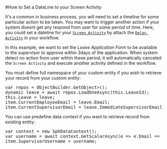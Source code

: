 ﻿#How to Set a DateLine to your Screen Activity

It's a common in business process, you will need to set a timeline for some particular action to be taken. You may want to trigger another action if your system doesnt get any respond from user for some period of time. Here, you could set a dateline for your [`Screen Activity`](ScreenActivity.html) by attach the [`Delay Activity`](DelayActivity.html) in your workflow.

In this example, we want to set the *Leave Application Form* to be available to the supervisor to approve within 3days of the application. When system detect no action from user within these period, it will automatically canceled the `Screen Activity` and execute another activity defined in the workflow.

You must define full namespace of your custom entity if you wish to retrieve your record from your custom entity:
<pre>
var repos = ObjectBuilder.GetObject<IRepository<bespoke.ehrms.domain.Leave>>();
dynamic leave = await repos.LoadOneAsync(this.LeaveId);
this.Leave = leave;
item.CurrentEmployeeEmail = leave.Email;
item.CurrentSupervisorEmail = leave.ImmediateSupervisorEmail;
</pre>

You can use predefine data context if you want to retrieve record from existing entity:
<pre>
var context = new SphDataContext();
var username = await context.GetScalarAsync<UserProfile,string>(e => e.Email == item.CurrentSupervisorEmail, e => e.UserName); 
item.SupervisorUsername = username;
</pre>